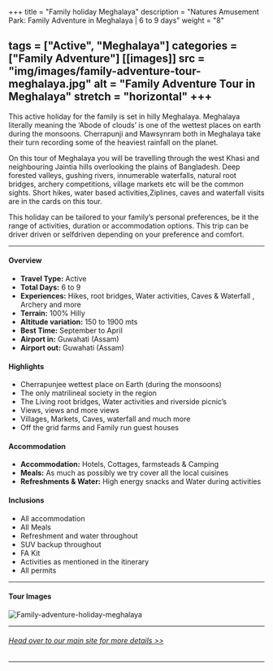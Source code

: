 +++
title = "Family holiday Meghalaya"
description = "Natures Amusement Park: Family Adventure in Meghalaya | 6 to 9 days"
weight = "8"

tags = ["Active", "Meghalaya"]
categories = ["Family Adventure"]
[[images]]
  src = "img/images/family-adventure-tour-meghalaya.jpg"
  alt = "Family Adventure Tour in Meghalaya"
  stretch = "horizontal"
+++
---
This active holiday for the family is set in hilly Meghalaya. Meghalaya literally meaning the ‘Abode of clouds’ is one of the wettest places on earth during the monsoons. Cherrapunji and Mawsynram both in Meghalaya take their turn recording some of the heaviest rainfall on the planet.

On this tour of Meghalaya you will be travelling through the west Khasi and neighbouring Jaintia hills overlooking the plains of Bangladesh. Deep forested valleys, gushing rivers, innumerable waterfalls, natural root bridges, archery competitions, village markets etc will be the common sights. Short hikes, water based activities,Ziplines, caves and waterfall visits are in the cards on this tour.

This holiday can be tailored to your family’s personal preferences, be it the range of activities, duration or accommodation options. This trip can be driver driven or selfdriven depending on your preference and comfort.
<!--more-->

---



#### Overview

* **Travel Type:** Active
* **Total Days:** 6 to 9
* **Experiences:** Hikes, root bridges, Water activities, Caves & Waterfall , Archery  and more
* **Terrain:** 100% Hilly 
* **Altitude variation:** 150 to 1900 mts
* **Best Time:** September to April
* **Airport in:** Guwahati (Assam)
* **Airport out:** Guwahati (Assam)


#### Highlights

* Cherrapunjee wettest place on Earth (during the monsoons)
* The only matrilineal society in the region
* The Living root bridges, Water activities and riverside picnic’s
* Views, views and more views
* Villages, Markets, Caves, waterfall and much more
* Off the grid farms and Family run guest houses



#### Accommodation

* **Accommodation:**  Hotels, Cottages, farmsteads & Camping
* **Meals:** As much as possibly we try cover all the local cuisines
* **Refreshments & Water:** High energy snacks and Water during activities

#### Inclusions

* All accommodation
* All Meals
* Refreshment and water throughout
* SUV backup throughout
* FA Kit
* Activities as mentioned in the itinerary
* All permits

---
#### Tour Images

![Family-adventure-holiday-meghalaya](/img/images/family-holiday-meghalaya.jpg)

---
###### [*Head over to our main site for more details >>*](https://nnejourneys.com/family/)

---